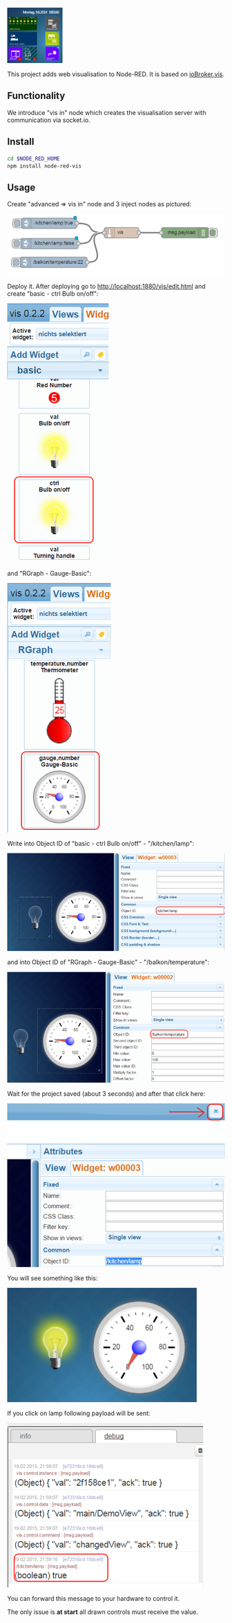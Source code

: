 ![Logo](icons/visLogo.png)

This project adds web visualisation to Node-RED. It is based on [ioBroker.vis](https://github.com/ioBroker/ioBroker.vis).

Functionality
-------------
 We introduce "vis in" node which creates the visualisation server with communication via socket.io.

Install
-------

```bash
cd $NODE_RED_HOME
npm install node-red-vis
```

Usage
--------

Create "advanced => vis in" node and 3 inject nodes as pictured:

![node-red](doc/node-red.png)

Deploy it. After deploying go to [http://localhost:1880/vis/edit.html](http://localhost:1880/vis/edit.html) and create "basic - ctrl Bulb on/off":

![basic](doc/basic-ctrl_Bulb_on-off.png)

and "RGraph - Gauge-Basic":

![RGraph-Gauge-Basic](doc/RGraph-Gauge-Basic.png)

Write into Object ID of "basic - ctrl Bulb on/off" - "/kitchen/lamp":

![ctrl-Bulb(On-Off)](doc/ctrl-Bulb_On-Off.png)

and into Object ID of "RGraph - Gauge-Basic" - "/balkon/temperature":

![RGraph-Gauge](doc/RGraph-Gauge.png)

Wait for the project saved (about 3 seconds) and after that click here:

![Close](doc/close.png)

You will see something like this:

![Runtime](doc/index.png)

If you click on lamp following payload will be sent:

![Debug](doc/click.png)

You can forward this message to your hardware to control it.

The only issue is **at start** all drawn controls must receive the value.


